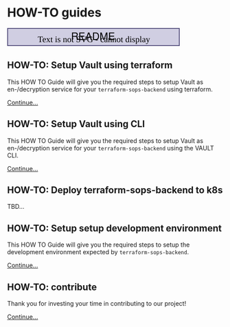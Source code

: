 # HOW-TO guides

[![readme](../assets/breadcrum-readme.drawio.svg)](../../README.md)

## HOW-TO: Setup Vault using terraform

This HOW TO Guide will give you the required steps to setup Vault as en-/decryption service for your `terraform-sops-backend` using terraform.

[Continue...](./setup-vault-using-terraform.md)

## HOW-TO: Setup Vault using CLI

This HOW TO Guide will give you the required steps to setup Vault as en-/decryption service for your `terraform-sops-backend` using the VAULT CLI.

[Continue...](./setup-vault-using-cli.md)

## HOW-TO: Deploy terraform-sops-backend to k8s

TBD...

## HOW-TO: Setup setup development environment

This HOW TO Guide will give you the required steps to setup the development environment expected by `terraform-sops-backend`.

[Continue...](./setup-development-environment.md)

## HOW-TO: contribute

Thank you for investing your time in contributing to our project!

[Continue...](../../CONTRIBUTION.md)
